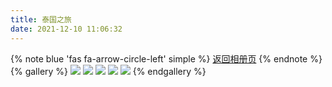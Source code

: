 ```yaml
---
title: 泰国之旅
date: 2021-12-10 11:06:32
---
```

{% note blue 'fas fa-arrow-circle-left' simple %}
[返回相册页](../)
{% endnote %}
{% gallery %}
![](../../res/images/gallery/Thailand/001.jpg)
![](../../res/images/gallery/Thailand/002.jpg)
![](../../res/images/gallery/Thailand/003.jpg)
![](../../res/images/gallery/Thailand/004.jpg)
![](../../res/images/gallery/Thailand/005.jpg)
{% endgallery %}